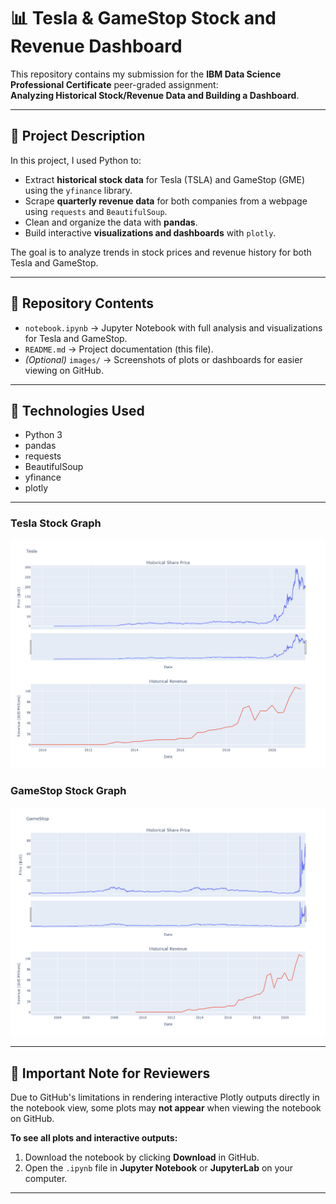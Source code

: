 # 📊 Tesla & GameStop Stock and Revenue Dashboard

This repository contains my submission for the **IBM Data Science Professional Certificate** peer-graded assignment:  
**Analyzing Historical Stock/Revenue Data and Building a Dashboard**.

---

## 📌 Project Description
In this project, I used Python to:  
- Extract **historical stock data** for Tesla (TSLA) and GameStop (GME) using the `yfinance` library.  
- Scrape **quarterly revenue data** for both companies from a webpage using `requests` and `BeautifulSoup`.  
- Clean and organize the data with **pandas**.  
- Build interactive **visualizations and dashboards** with `plotly`.  

The goal is to analyze trends in stock prices and revenue history for both Tesla and GameStop.

---

## 📂 Repository Contents
- `notebook.ipynb` → Jupyter Notebook with full analysis and visualizations for Tesla and GameStop.  
- `README.md` → Project documentation (this file).  
- *(Optional)* `images/` → Screenshots of plots or dashboards for easier viewing on GitHub.  

---

## 🚀 Technologies Used
- Python 3  
- pandas  
- requests  
- BeautifulSoup  
- yfinance  
- plotly  

---

### Tesla Stock Graph
![Tesla Stock](images/Tesla_Stock_Graph.png)

### GameStop Stock Graph
![GameStop Stock](images/GameStop_Stock_Graph.png)

---

## 📌 Important Note for Reviewers

Due to GitHub's limitations in rendering interactive Plotly outputs directly in the notebook view, some plots may **not appear** when viewing the notebook on GitHub.

**To see all plots and interactive outputs:**

1. Download the notebook by clicking **Download** in GitHub.  
2. Open the `.ipynb` file in **Jupyter Notebook** or **JupyterLab** on your computer.  

---

